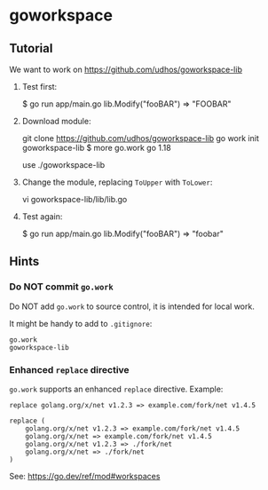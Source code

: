 # goworkspace

## Tutorial

We want to work on https://github.com/udhos/goworkspace-lib

1. Test first:

    $ go run app/main.go 
    lib.Modify("fooBAR") => "FOOBAR"

2. Download module:

    git clone https://github.com/udhos/goworkspace-lib
    go work init goworkspace-lib
    $ more go.work
    go 1.18

    use ./goworkspace-lib

3. Change the module, replacing `ToUpper` with `ToLower`:

    vi goworkspace-lib/lib/lib.go

4. Test again:

    $ go run app/main.go 
    lib.Modify("fooBAR") => "foobar"

## Hints

### Do NOT commit `go.work`

Do NOT add `go.work` to source control, it is intended for local work.

It might be handy to add to `.gitignore`:

    go.work
    goworkspace-lib

### Enhanced `replace` directive

`go.work` supports an enhanced `replace` directive. Example:

```
replace golang.org/x/net v1.2.3 => example.com/fork/net v1.4.5

replace (
    golang.org/x/net v1.2.3 => example.com/fork/net v1.4.5
    golang.org/x/net => example.com/fork/net v1.4.5
    golang.org/x/net v1.2.3 => ./fork/net
    golang.org/x/net => ./fork/net
)
```

See: https://go.dev/ref/mod#workspaces